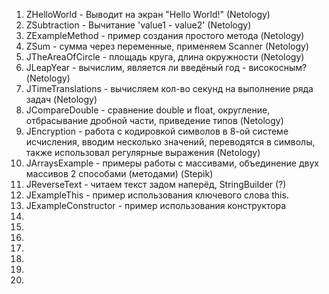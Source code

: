 <ol type="1">
  <li>ZHelloWorld - Выводит на экран "Hello World!" (Netology)</li>
  <li>ZSubtraction - Вычитание 'value1 - value2' (Netology)</li>
  <li>ZExampleMethod - пример создания простого метода (Netology)</li>
  <li>ZSum - сумма через переменные, применяем Scanner (Netology)</li>
  <li>JTheAreaOfCircle - площадь круга, длина окружности (Netology)</li>
  <li>JLeapYear - вычислим, является ли введёный год - високосным? (Netology)</li>
  <li>JTimeTranslations - вычисляем кол-во секунд на выполнение ряда задач (Netology)</li>
  <li>JCompareDouble - сравнение double и float, округление, отбрасывание дробной части, приведение типов (Netology)</li>
  <li>JEncryption - работа с кодировкой символов в 8-ой системе исчисления, вводим несколько значений, переводятся в символы, также использовал регулярные выражения (Netology)</li>
  <li>JArraysExample - примеры работы с массивами, объединение двух массивов 2 способами (методами) (Stepik)</li>
  <li>JReverseText - читаем текст задом наперёд, StringBuilder (?)</li>
  <li>JExampleThis - пример использования ключевого слова this.</li>
  <li>JExampleConstructor - пример использования конструктора</li>
  <li></li>
  <li></li>
  <li></li>
  <li></li>
  <li></li>
  <li></li>
  <li></li>
</ol>
